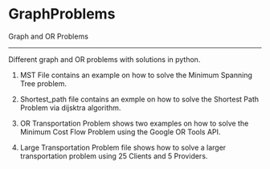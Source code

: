 # GraphProblems
Graph and OR Problems

--------------------

Different graph and OR problems with solutions in python. 

1. MST File contains an example on how to solve the Minimum Spanning Tree problem. 

2. Shortest_path file contains an exmple on how to solve the Shortest Path Problem via dijsktra algorithm. 

3. OR Transportation Problem shows two examples on how to solve the Minimum Cost Flow Problem using the Google OR Tools API. 

4. Large Transportation Problem file shows how to solve a larger transportation problem using 25 Clients and 5 Providers. 
